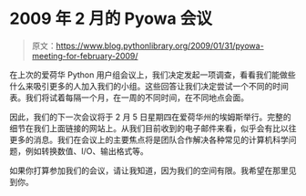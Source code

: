 # 2009 年 2 月的 Pyowa 会议

> 原文：<https://www.blog.pythonlibrary.org/2009/01/31/pyowa-meeting-for-february-2009/>

在上次的爱荷华 Python 用户组会议上，我们决定发起一项调查，看看我们能做些什么来吸引更多的人加入我们的小组。这些回答让我们决定尝试一个不同的时间表。我们将试着每隔一个月，在一周的不同时间，在不同地点会面。

因此，我们的下一次会议将于 2 月 5 日星期四在爱荷华州的埃姆斯举行。完整的细节在我们上面链接的网站上。从我们目前收到的电子邮件来看，似乎会有比以往更多的消息。我们在会议上的主要焦点将是团队合作解决各种常见的计算机科学问题，例如转换数值、I/O、输出格式等。

如果你打算参加我们的会议，请让我知道，因为我们的空间有限。我希望在那里见到你。